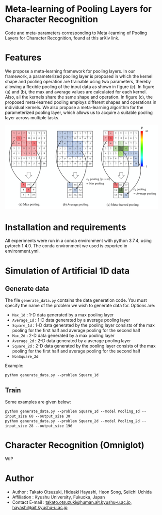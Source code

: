 # Meta-learning of Pooling Layers for Character Recognition

Code and meta-parameters corresponding to Meta-learning of Pooling Layers for Character Recognition, found at this arXiv link.
 
# Features
 
We propose a meta-learning framework for pooling layers. In our framework, a parameterized pooling layer is proposed in which the kernel shape and pooling operation are trainable using two parameters, thereby allowing a flexible pooling of the input data as shown in figure (c). 
In figure (a) and (b), the max and average values are calculated for each kernel. Also, all the kernels share the same shape and operation. 
In figure (c), the proposed meta-learned pooling employs different shapes and operations in individual kernels. 
We also propose a meta-learning algorithm for the parameterized pooling layer, which allows us to acquire a suitable pooling layer across multiple tasks. 

<div align="center">
<img src=./figures/PoolingComparison.png alt="属性" title="タイトル">
</div>

<!-- <img src=./figures/figure2-7.jpg width="460px"> -->
 
# Installation and requirements
 
All experiments were run in a conda environment with python 3.7.4, using pytorch 1.4.0. The conda environment we used is exported in environment.yml.
 
# Simulation of Artificial 1D data
## Generate data
The file ```generate_data.py``` contains the data generation code. You must specify the name of the problem we wish to generate data for. Options are:

* ```Max_1d``` : 1-D data generated by a max pooling layer
* ```Average_1d``` : 1-D data generated by a average pooling layer
* ```Square_1d``` : 1-D data generated by the pooling layer consists of the max pooling for the first half and average pooling for the second half
* ```Max_2d``` : 2-D data generated by a max pooling layer
* ```Average_2d``` : 2-D data generated by a average pooling layer
* ```Square_2d``` : 2-D data generated by the pooling layer consists of the max pooling for the first half and average pooling for the second half
* ```NonSquare_2d```  

Example:  
```
python generate_data.py --problem Square_1d
```

## Train

Some examples are given below:
```
python generate_data.py --problem Square_1d --model Pooling_1d --input_size 60 --output_size 30
python generate_data.py --problem Square_2d --model Pooling_2d --input_size 28 --output_size 196
```
 
# Character Recognition (Omniglot)
 
WIP
 
# Author 
* Author : Takato Otsuzuki, Hideaki Hayashi, Heon Song, Seiichi Uchida
* Affiliation : Kyushu University, Fukuoka, Japan
* Contact E-mail : takato.otsuzuki@human.ait.kyushu-u.ac.jp, hayashi@ait.kyushu-u.ac.jp
